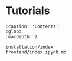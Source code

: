 # Tutorials

```{toctree}
:caption: 'Contents:'
:glob:
:maxdepth: 2

installation/index
frontend/index.ipynb.md
```
